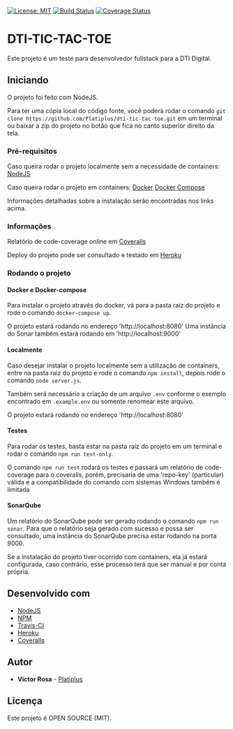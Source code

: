 [![License: MIT](https://img.shields.io/badge/License-MIT-green.svg)](https://opensource.org/licenses/MIT)
[![Build Status](https://travis-ci.com/Platiplus/dti-tic-tac-toe.svg?branch=master)](https://travis-ci.com/Platiplus/dti-tic-tac-toe)
[![Coverage Status](https://coveralls.io/repos/github/Platiplus/dti-tic-tac-toe/badge.svg?branch=master)](https://coveralls.io/github/Platiplus/dti-tic-tac-toe?branch=master)

# DTI-TIC-TAC-TOE

Este projeto é um teste para desenvolvedor fullstack para a DTI Digital.

## Iniciando
O projeto foi feito com NodeJS.

Para ter uma cópia local do código fonte, você poderá rodar o comando ```git clone https://github.com/Platiplus/dti-tic-tac-toe.git``` em um terminal
ou baixar a zip do projeto no botão que fica no canto superior direito da tela.

### Pré-requisitos

Caso queira rodar o projeto localmente sem a necessidade de containers:
[NodeJS](https://nodejs.org/)

Caso queira rodar o projeto em containers:
[Docker](https://www.docker.com/)
[Docker Compose](https://docs.docker.com/compose/install/)

Informações detalhadas sobre a instalação serão encontradas nos links acima.

### Informações
Relatório de code-coverage online em [Coveralls](https://coveralls.io/github/Platiplus/dti-tic-tac-toe)

Deploy do projeto pode ser consultado e testado em [Heroku](http://dti-tic-tac-toe.herokuapp.com/)

### Rodando o projeto

#### Docker e Docker-compose
Para instalar o projeto através do docker, vá para a pasta raiz do projeto e rode o comando ```docker-compose up```.

O projeto estará rodando no endereço 'http://localhost:8080'
Uma instância do Sonar também estará rodando em 'http://localhost:9000'

#### Localmente
Caso desejar instalar o projeto localmente sem a utilização de containers, entre na pasta raiz do projeto e rode o comando ```npm install```,
depois rode o comando ```node server.js```.

Também será necessário a criação de um arquivo ```.env``` conforme o exemplo encontrado em ```.example.env``` ou somente renomear este arquivo.

O projeto estará rodando no endereço 'http://localhost:8080'

#### Testes
Para rodar os testes, basta estar na pasta raiz do projeto em um terminal e rodar o comando ```npm run test-only```.

O comando ```npm run test``` rodará os testes e passará um relatório de code-coverage para o coveralls, porém, precisaria de uma 'repo-key' (particular) válida e a compatibilidade do comando com sistemas Windows também é limitada

#### SonarQube
Um relatório do SonarQube pode ser gerado rodando o comando ```npm run sonar```.
Para que o relatório seja gerado com sucesso e possa ser consultado, uma instância do SonarQube precisa estar rodando na porta 9000.

Se a instalação do projeto tiver ocorrido com containers, ela já estará configurada, caso contrário, esse processo terá que ser manual e por conta própria.

## Desenvolvido com

* [NodeJS](https://nodejs.org/)
* [NPM](https://www.npmjs.com/)
* [Travis-CI](https://travis-ci.com/)
* [Heroku](https://www.heroku.com/)
* [Coveralls](https://coveralls.io/)

## Autor

* **Victor Rosa** - [Platiplus](https://github.com/Platiplus)

## Licença

Este projeto é OPEN SOURCE (MIT).